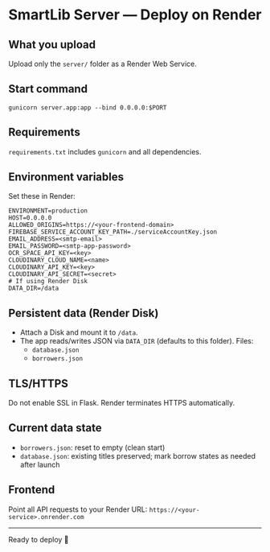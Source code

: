 # SmartLib Server — Deploy on Render

## What you upload
Upload only the `server/` folder as a Render Web Service.

## Start command
```
gunicorn server.app:app --bind 0.0.0.0:$PORT
```

## Requirements
`requirements.txt` includes `gunicorn` and all dependencies.

## Environment variables
Set these in Render:
```
ENVIRONMENT=production
HOST=0.0.0.0
ALLOWED_ORIGINS=https://<your-frontend-domain>
FIREBASE_SERVICE_ACCOUNT_KEY_PATH=./serviceAccountKey.json
EMAIL_ADDRESS=<smtp-email>
EMAIL_PASSWORD=<smtp-app-password>
OCR_SPACE_API_KEY=<key>
CLOUDINARY_CLOUD_NAME=<name>
CLOUDINARY_API_KEY=<key>
CLOUDINARY_API_SECRET=<secret>
# If using Render Disk
DATA_DIR=/data
```

## Persistent data (Render Disk)
- Attach a Disk and mount it to `/data`.
- The app reads/writes JSON via `DATA_DIR` (defaults to this folder). Files:
  - `database.json`
  - `borrowers.json`

## TLS/HTTPS
Do not enable SSL in Flask. Render terminates HTTPS automatically.

## Current data state
- `borrowers.json`: reset to empty (clean start)
- `database.json`: existing titles preserved; mark borrow states as needed after launch

## Frontend
Point all API requests to your Render URL: `https://<your-service>.onrender.com`

---
Ready to deploy 🚀